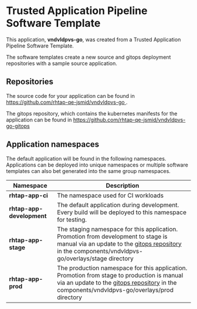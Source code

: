 # Trusted Application Pipeline Software Template

This application, **vndvldpvs-go**, was created from a Trusted Application Pipeline Software Template.

The software templates create a new source and gitops deployment repositories with a sample source application. 

## Repositories

The source code for your application can be found in [https://github.com/rhtap-qe-jsmid/vndvldpvs-go ](https://github.com/rhtap-qe-jsmid/vndvldpvs-go ).
 
The gitops repository, which contains the kubernetes manifests for the application can be found in 
[https://github.com/rhtap-qe-jsmid/vndvldpvs-go-gitops ](https://github.com/rhtap-qe-jsmid/vndvldpvs-go-gitops ) 

## Application namespaces 

The default application will be found in the following namespaces. Applications can be deployed into unique namespaces or multiple software templates can also bet generated into the same group namespaces.  

|  Namespace   |  Description   |  
| -------- | -------- |
| **rhtap-app-ci** | The namespace used for CI workloads |
| **rhtap-app-development** | The default application during development. Every build will be deployed to this namespace for testing. |
| **rhtap-app-stage** | The staging namespace for this application. Promotion from development to stage is manual via an update to the [gitops repository](https://github.com/rhtap-qe-jsmid/vndvldpvs-go-gitops ) in the components/vndvldpvs-go/overlays/stage directory |
| **rhtap-app-prod** | The production namespace for this application. Promotion from stage to production is manual via an update to the [gitops repository](https://github.com/rhtap-qe-jsmid/vndvldpvs-go-gitops ) in the components/vndvldpvs-go/overlays/prod directory |